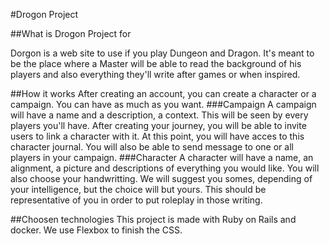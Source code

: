 #Drogon Project


##What is Drogon Project for

Dorgon is a web site to use if you play Dungeon and Dragon.
It's meant to be the place where a Master will be able to read the background of his players and also everything they'll write after games or when inspired.

##How it works 
After creating an account, you can create a character or a campaign. You can have as much as you want.
###Campaign
A campaign will have a name and a description, a context. This will be seen by every players you'll have. After creating your journey, you will be able to invite users to link a character with it. At this point, you will have acces to this character journal. You will also be able to send message to one or all players in your campaign.
###Character
A character will have a name, an alignment, a picture and descriptions of everything you would like. You will also choose your handwritting. We will suggest you somes, depending of your intelligence, but the choice will but yours. This should be representative of you in order to put roleplay in those writing.

##Choosen technologies
This project is made with Ruby on Rails and docker. We use Flexbox to finish the CSS.
